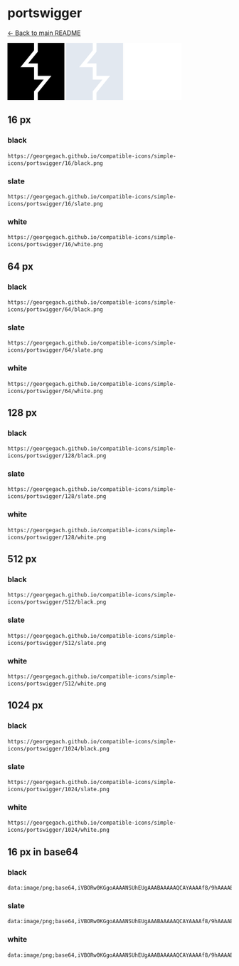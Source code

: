 # portswigger

[← Back to main README](../../README.md)


<img src="./128/black.png" width="128" alt="portswigger black icon" />
<img src="./128/slate.png" width="128" alt="portswigger slate icon" />
<img src="./128/white.png" width="128" alt="portswigger white icon" />

## 16 px

### black
```
https://georgegach.github.io/compatible-icons/simple-icons/portswigger/16/black.png
```

### slate
```
https://georgegach.github.io/compatible-icons/simple-icons/portswigger/16/slate.png
```

### white
```
https://georgegach.github.io/compatible-icons/simple-icons/portswigger/16/white.png
```

## 64 px

### black
```
https://georgegach.github.io/compatible-icons/simple-icons/portswigger/64/black.png
```

### slate
```
https://georgegach.github.io/compatible-icons/simple-icons/portswigger/64/slate.png
```

### white
```
https://georgegach.github.io/compatible-icons/simple-icons/portswigger/64/white.png
```

## 128 px

### black
```
https://georgegach.github.io/compatible-icons/simple-icons/portswigger/128/black.png
```

### slate
```
https://georgegach.github.io/compatible-icons/simple-icons/portswigger/128/slate.png
```

### white
```
https://georgegach.github.io/compatible-icons/simple-icons/portswigger/128/white.png
```

## 512 px

### black
```
https://georgegach.github.io/compatible-icons/simple-icons/portswigger/512/black.png
```

### slate
```
https://georgegach.github.io/compatible-icons/simple-icons/portswigger/512/slate.png
```

### white
```
https://georgegach.github.io/compatible-icons/simple-icons/portswigger/512/white.png
```

## 1024 px

### black
```
https://georgegach.github.io/compatible-icons/simple-icons/portswigger/1024/black.png
```

### slate
```
https://georgegach.github.io/compatible-icons/simple-icons/portswigger/1024/slate.png
```

### white
```
https://georgegach.github.io/compatible-icons/simple-icons/portswigger/1024/white.png
```

## 16 px in base64

### black
```
data:image/png;base64,iVBORw0KGgoAAAANSUhEUgAAABAAAAAQCAYAAAAf8/9hAAAABmJLR0QA/wD/AP+gvaeTAAAA20lEQVQ4jaXTvUqDMRTG8Z9V8GvrVHBwdpRuju7egGPp3MHr0E4FBVc36eSiuHkBjg6u2pYWoeBQOtjWJUJ5m+RVPPCQk5Pn/EMOZA0L6WiH9SxlqGSafxU5wAA32C+DLCL6QAOnGCU8P1opTHCJQ/RLmlcAMzxhGw94wdtfAD0cox5Uw0UOsFGYxxZuQ76O67IBFgHVwr4SbppivlTfSQFi0cF9yHdxtQwgP6B3PKOLTTziS2aIMfVxhHN8Rs6zzWO0cIJhwpMF3OEgPCXqKftMr2hiL2X492/8BuRefMpJltcAAAAAAElFTkSuQmCC
```

### slate
```
data:image/png;base64,iVBORw0KGgoAAAANSUhEUgAAABAAAAAQCAYAAAAf8/9hAAAABmJLR0QA/wD/AP+gvaeTAAABH0lEQVQ4jZWSO0tDQRSEvzk3PlCDoGgTwdpfYCf4KwQhnaVVwM5WsLKyEGzt0lgoCGktBXsbQfDRCIkIBvTu2FjkdW/ilMvsd+bsrJ7e2qZI0gkAdqPIEoWXJ1QJwK+Z0oWS1/8NELwnOEzJG4S2ygCVEWdfNs2pjPs8ZdfYKxMDJJLRnb4/Grmql+A2JkesFQHU34JfEqor0QFIlcpz5vygrIWBFTQbpolAQab855xQ2QZDb7DEn98GQkGyEV1w6hk0VwQYUo5PQ7oBIXse4gw8IcBppxLaJvHY/Vzcna62r0R/K2MSqIYVEdqfWegcCW0asl5H6Vc2bgPHBMsWdUN10FOaIIjbPEXLyluC1dGesgTiIZT2MLXiIeM0xvEL9cpoL/zXEa4AAAAASUVORK5CYII=
```

### white
```
data:image/png;base64,iVBORw0KGgoAAAANSUhEUgAAABAAAAAQCAYAAAAf8/9hAAAABmJLR0QA/wD/AP+gvaeTAAAA6klEQVQ4jaWTrU5DMRhADxvJYASzhYRkAj2NQ0zwHjieAM0DTAwUYsnsHEEREpY5HmA4BJY/tYTMDDE4mIqt9PYSOEnT2/a7p1+/tGuqFHMe+pOigErm51+RE7wBQ2DvL4IpcAq0gU5OsJ6YmwOXwD1wA+zkBLjKp3qnbqoj9UF9MkMseFEP1f3QdtWznCA+wkZIH6AKDLLpJ2rQiMYVQOAD+FqarxcJUlwAt+F7C+gvC+IaxDyrE/VKraljdZErYopX9UDtqbN4sewqvwNdoAkcAds/Ikp2v1bb4ShJyjJ4BI6BVlHAv1/jN95RSkmMxUL9AAAAAElFTkSuQmCC
```

